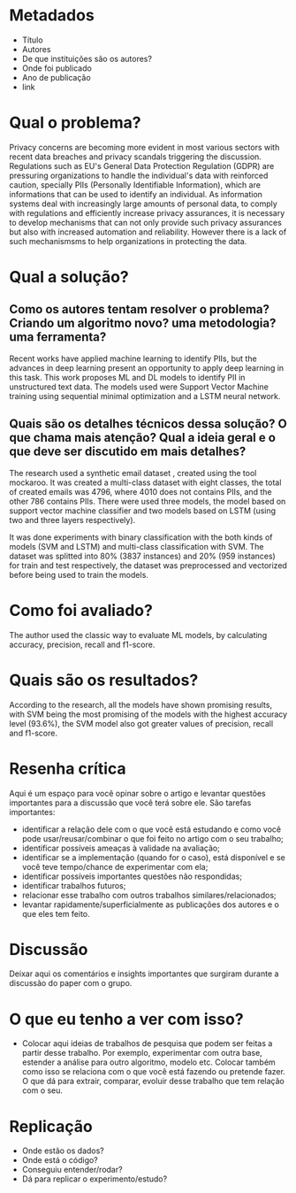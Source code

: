 # Metadados

- Título
- Autores
- De que instituições são os autores?
- Onde foi publicado
- Ano de publicação
- link

# Qual o problema?

Privacy concerns are becoming more evident in most various sectors with recent data breaches and privacy scandals triggering the discussion. Regulations such as EU's General Data Protection Regulation (GDPR) are pressuring organizations to handle the individual's data with reinforced caution, specially PIIs (Personally Identifiable Information), which are informations that can be used to identify an individual. As information systems deal with increasingly large amounts of personal data, to comply with regulations and efficiently increase privacy assurances, it is necessary to develop mechanisms that can not only provide such privacy assurances but also with increased automation and reliability. However there is a lack of such mechanismsms to help organizations in protecting the data.

# Qual a solução?

## Como os autores tentam resolver o problema? Criando um algoritmo novo? uma metodologia? uma ferramenta?

Recent works have applied machine learning to identify PIIs, but the advances in deep learning present an opportunity to apply deep learning in this task. This work proposes ML and DL models to identify PII in unstructured text data. The models used were Support Vector Machine training using sequential minimal optimization and a LSTM neural network.

## Quais são os detalhes técnicos dessa solução? O que chama mais atenção? Qual a ideia geral e o que deve ser discutido em mais detalhes?

The research used a synthetic email dataset , created using the tool mockaroo. It was created a multi-class dataset with eight classes, the total of created emails was 4796, where 4010 does not contains PIIs, and the other 786 contains PIIs. There were used three models, the model based on support vector machine classifier and two models based on LSTM (using two and three layers respectively).

It was done experiments with binary classification with the both kinds of models (SVM and LSTM) and multi-class classification with SVM. The dataset was splitted into 80% (3837 instances) and 20% (959 instances) for train and test respectively, the dataset was preprocessed and vectorized before being used to train the models.

# Como foi avaliado?

The author used the classic way to evaluate ML models, by calculating accuracy, precision, recall and f1-score.

# Quais são os resultados?

According to the research, all the models have shown promising results, with SVM being the most promising of the models with the highest accuracy level (93.6%), the SVM model also got greater values of precision, recall and f1-score.

# Resenha crítica

Aqui é um espaço para você opinar sobre o artigo e levantar questões importantes para a discussão que você terá sobre ele. São tarefas importantes:

- identificar a relação dele com o que você está estudando e como você pode usar/reusar/combinar o que foi feito no artigo com o seu trabalho;
- identificar possíveis ameaças à validade na avaliação;
- identificar se a implementação (quando for o caso), está disponível e se você teve tempo/chance de experimentar com ela;
- identificar possíveis importantes questões não respondidas;
- identificar trabalhos futuros;
- relacionar esse trabalho com outros trabalhos similares/relacionados;
- levantar rapidamente/superficialmente as publicações dos autores e o que eles tem feito.

# Discussão

Deixar aqui os comentários e insights importantes que surgiram durante a discussão do paper com o grupo.

# O que eu tenho a ver com isso?

- Colocar aqui ideias de trabalhos de pesquisa que podem ser feitas a partir desse trabalho. Por exemplo, experimentar com outra base, estender a análise para outro algoritmo, modelo etc. Colocar também como isso se relaciona com o que você está fazendo ou pretende fazer. O que dá para extrair, comparar, evoluir desse trabalho que tem relação com o seu.

# Replicação

- Onde estão os dados?
- Onde está o código?
- Conseguiu entender/rodar?
- Dá para replicar o experimento/estudo?
